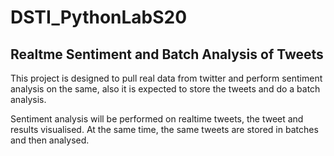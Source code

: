 # DSTI_PythonLabS20


## Realtme Sentiment and Batch Analysis of Tweets
This project is designed to pull real data from twitter and perform sentiment analysis on the same, also it is expected to store the tweets and do a batch analysis. 


Sentiment analysis will be performed on realtime tweets, the tweet and results visualised.  At the same time, the same tweets are stored in batches and then analysed.
